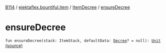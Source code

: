 [B114](../../index.md) / [ejektaflex.bountiful.item](../index.md) / [ItemDecree](index.md) / [ensureDecree](./ensure-decree.md)

# ensureDecree

`fun ensureDecree(stack: ItemStack, defaultData: `[`Decree`](../../ejektaflex.bountiful.data.structure/-decree/index.md)`? = null): `[`Unit`](https://kotlinlang.org/api/latest/jvm/stdlib/kotlin/-unit/index.html) [(source)](https://github.com/ejektaflex/Bountiful/tree/develop/src/main/kotlin/ejektaflex/bountiful/item/ItemDecree.kt#L88)